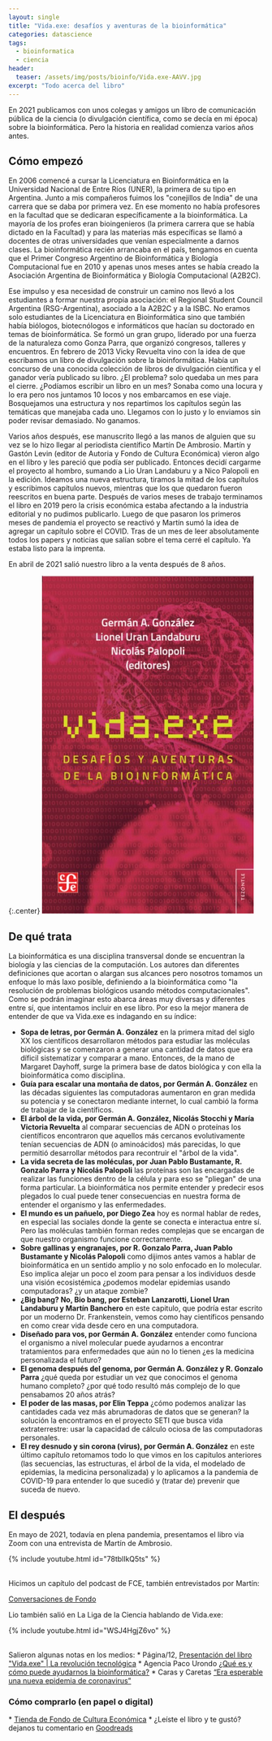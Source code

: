 ```yaml
---
layout: single
title: "Vida.exe: desafíos y aventuras de la bioinformática"
categories: datascience
tags:
  - bioinformatica
  - ciencia
header:
  teaser: /assets/img/posts/bioinfo/Vida.exe-AAVV.jpg
excerpt: "Todo acerca del libro"
---
```

En 2021 publicamos con unos colegas y amigos un libro de comunicación pública de la ciencia (o divulgación científica, como se decía en mi época) sobre la bioinformática. Pero la historia en realidad comienza varios años antes.

<h2>Cómo empezó</h2>
En 2006 comencé a cursar la Licenciatura en Bioinformática en la Universidad Nacional de Entre Ríos (UNER), la primera de su tipo en Argentina. Junto a mis compañeros fuimos los "conejillos de India" de una carrera que se daba por primera vez. En ese momento no había profesores en la facultad que se dedicaran específicamente a la bioinformática. La mayoría de los profes eran bioingenieros (la primera carrera que se había dictado en la Facultad) y para las materias más específicas se llamó a docentes de otras universidades que venían especialmente a darnos clases. La bioinformática recién arrancaba en el país, tengamos en cuenta que el Primer Congreso Argentino de Bioinformática y Biología Computacional fue en 2010 y apenas unos meses antes se había creado la Asociación Argentina de Bioinformática y Biología Computacional (A2B2C).

Ese impulso y esa necesidad de construir un camino nos llevó a los estudiantes a formar nuestra propia asociación: el Regional Student Council Argentina (RSG-Argentina), asociado a la A2B2C y a la ISBC. No eramos solo estudiantes de la Licenciatura en Bioinformática sino que también había biólogos, biotecnólogos e informáticos que hacían su doctorado en temas de bioinformática. Se formó un gran grupo, liderado por una fuerza de la naturaleza como Gonza Parra, que organizó congresos, talleres y encuentros. En febrero de 2013 Vicky Revuelta vino con la idea de que escribamos un libro de divulgación sobre la bioinformática. Había un concurso de una conocida colección de libros de divulgación científica y el ganador vería publicado su libro. ¿El problema? solo quedaba un mes para el cierre. ¿Podíamos escribir un libro en un mes? Sonaba como una locura y lo era pero nos juntamos 10 locos y nos embarcamos en ese viaje. Bosquejamos una estructura y nos repartimos los capítulos según las temáticas que manejaba cada uno. Llegamos con lo justo y lo enviamos sin poder revisar demasiado. No ganamos.

Varios años después, ese manuscrito llegó a las manos de alguien que su vez se lo hizo llegar al periodista científico Martín De Ambrosio. Martín y Gastón Levin (editor de Autoria y Fondo de Cultura Económica) vieron algo en el libro y les pareció que podía ser publicado. Entonces decidí cargarme el proyecto al hombro, sumando a Lio Uran Landaburu y a Nico Palopoli en la edición. Ideamos una nueva estructura, tiramos la mitad de los capítulos y escribimos capítulos nuevos, mientras que los que quedaron fueron reescritos en buena parte. Después de varios meses de trabajo terminamos el libro en 2019 pero la crisis económica estaba afectando a la industria editorial y no pudimos publicarlo. Luego de que pasaron los primeros meses de pandemia el proyecto se reactivó y Martín sumó la idea de agregar un capítulo sobre el COVID. Tras de un mes de leer absolutamente todos los papers y noticias que salían sobre el tema cerré el capítulo. Ya estaba listo para la imprenta.

En abril de 2021 salió nuestro libro a la venta después de 8 años.

{:.center}
![vidaexe](/assets/img/posts/bioinfo/Vida.exe-AAVV.jpg)

<h2>De qué trata</h2>
La bioinformática es una disciplina transversal donde se encuentran la biología y las ciencias de la computación. Los autores dan diferentes definiciones que acortan o alargan sus alcances pero nosotros tomamos un enfoque lo más laxo posible, definiendo a la bioinformática como "la resolución de problemas biológicos usando métodos computacionales". Como se podrán imaginar esto abarca áreas muy diversas y diferentes entre sí, que intentamos incluir en ese libro. Por eso la mejor manera de entender de que va Vida.exe es indagando en su índice:

* **Sopa de letras, por Germán A. González** en la primera mitad del siglo XX los científicos desarrollaron métodos para estudiar las moléculas biológicas y se comenzaron a generar una cantidad de datos que era díficil sistematizar y comparar a mano. Entonces, de la mano de Margaret Dayhoff, surge la primera base de datos biológica y con ella la bioinformática como disciplina. 
* **Guía para escalar una montaña de datos, por Germán A. González** en las décadas siguientes las computadoras aumentaron en gran medida su potencia y se conectaron mediante internet, lo cual cambió la forma de trabajar de la científicos.
* **El árbol de la vida, por Germán A. González, Nicolás Stocchi y María Victoria Revuelta** al comparar secuencias de ADN o proteínas los científicos encontraron que aquellos más cercanos evolutivamente tenían secuencias de ADN (o aminoácidos) más parecidas, lo que permitió desarrollar métodos para recontruir el "árbol de la vida". 
* **La vida secreta de las moléculas, por Juan Pablo Bustamante, R. Gonzalo Parra y Nicolás Palopoli** las proteínas son las encargadas de realizar las funciones dentro de la célula y para eso se "pliegan" de una forma particular. La bioinformática nos permite entender y predecir esos plegados lo cual puede tener consecuencias en nuestra forma de entender el organismo y las enfermedades.
* **El mundo es un pañuelo, por Diego Zea** hoy es normal hablar de redes, en especial las sociales donde la gente se conecta e interactua entre sí. Pero las moléculas también forman redes complejas que se encargan de que nuestro organismo funcione correctamente.
* **Sobre gallinas y engranajes, por R. Gonzalo Parra, Juan Pablo Bustamante y Nicolás Palopoli** como dijimos antes vamos a hablar de bioinformática en un sentido amplio y no solo enfocado en lo molecular. Eso implica alejar un poco el zoom para pensar a los individuos desde una visión ecosistémica ¿podemos modelar epidemias usando computadoras? ¿y un ataque zombie?
* **¿Big bang? No, Bio bang, por Esteban Lanzarotti, Lionel Uran Landaburu y Martín Banchero** en este capitulo, que podría estar escrito por un moderno Dr. Frankenstein, vemos como hay científicos pensando en como crear vida desde cero en una computadora.
* **Diseñado para vos, por Germán A. González** entender como funciona el organismo a nivel molecular puede ayudarnos a encontrar tratamientos para enfermedades que aún no lo tienen ¿es la medicina personalizada el futuro?
* **El genoma después del genoma, por Germán A. González y R. Gonzalo Parra** ¿qué queda por estudiar un vez que conocimos el genoma humano completo? ¿por qué todo resultó más complejo de lo que pensabamos 20 años atrás?
* **El poder de las masas, por Elin Teppa** ¿cómo podemos analizar las cantidades cada vez más abrumadoras de datos que se generan? la solución la encontramos en el proyecto SETI que busca vida extraterrestre: usar la capacidad de cálculo ociosa de las computadoras personales.
* **El rey desnudo y sin corona (virus), por Germán A. González** en este último capítulo retomamos todo lo que vimos en los capitulos anteriores (las secuencias, las estructuras, el árbol de la vida, el modelado de epidemias, la medicina personalizada) y lo aplicamos a la pandemia de COVID-19 para entender lo que sucedió y (tratar de) prevenir que suceda de nuevo.

<h2>El después</h2>
En mayo de 2021, todavía en plena pandemia, presentamos el libro via Zoom con una entrevista de Martín de Ambrosio.

{% include youtube.html id="78tblIkQ5ts" %}

<br/>
Hicimos un capítulo del podcast de FCE, también entrevistados por Martín:

<a href="https://fce.com.ar/cdf/vida-exe-desafios-y-aventuras-de-la-bioinformatica/">Conversaciones de Fondo</a>

Lio también salió en La Liga de la Ciencia hablando de Vida.exe:

{% include youtube.html id="WSJ4HgjZ6vo" %}

<br/>
Salieron algunas notas en los medios:
* Página/12, <a href="https://www.pagina12.com.ar/341994-la-revolucion-tecnologica">Presentación del libro "Vida.exe" | La revolución tecnológica</a>
* Agencia Paco Urondo <a href="https://www.agenciapacourondo.com.ar/debates/que-es-y-como-puede-ayudarnos-la-bioinformatica">¿Qué es y cómo puede ayudarnos la bioinformática?</a>
* Caras y Caretas <a href="https://carasycaretas.org.ar/2021/06/30/era-esperable-una-nueva-epidemia-de-coronavirus/">“Era esperable una nueva epidemia de coronavirus”</a>

<h3>Cómo comprarlo (en papel o digital)</h3>
* <a href="https://fce.com.ar/tienda/ciencia-y-tecnologia/vida-exe/">Tienda de Fondo de Cultura Económica</a>
* ¿Leíste el libro y te gustó? dejanos tu comentario en <a href="https://www.goodreads.com/book/show/57955704-vida-exe">Goodreads</a>


